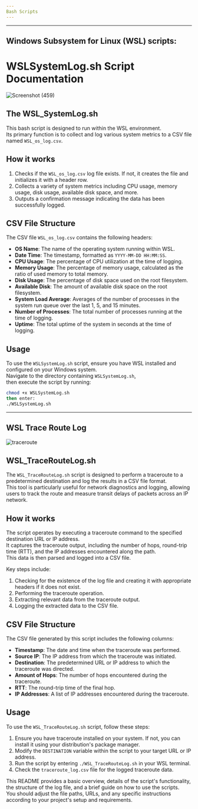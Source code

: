 ```yaml
---
Bash Scripts
---
```




---
Windows Subsystem for Linux (WSL) scripts:
---

# WSLSystemLog.sh Script Documentation
![Screenshot (459)](https://github.com/nathanMcL/Student.Originated.Software/assets/129904249/71679da8-0a71-498b-be04-9058162748b5)

## The WSL_SystemLog.sh
This bash script is designed to run within the WSL environment.<br>Its primary function is to collect and log various system metrics to a CSV file named `WSL_os_log.csv`.<br>

## How it works

1. Checks if the `WSL_os_log.csv` log file exists. If not, it creates the file and initializes it with a header row.
2. Collects a variety of system metrics including CPU usage, memory usage, disk usage, available disk space, and more.
3. Outputs a confirmation message indicating the data has been successfully logged.


## CSV File Structure
The CSV file `WSL_os_log.csv` contains the following headers:

- **OS Name**: The name of the operating system running within WSL.
- **Date Time**: The timestamp, formatted as `YYYY-MM-DD HH:MM:SS`.
- **CPU Usage**: The percentage of CPU utilization at the time of logging.
- **Memory Usage**: The percentage of memory usage, calculated as the ratio of used memory to total memory.
- **Disk Usage**: The percentage of disk space used on the root filesystem.
- **Available Disk**: The amount of available disk space on the root filesystem.
- **System Load Average**: Averages of the number of processes in the system run queue over the last 1, 5, and 15 minutes.
- **Number of Processes**: The total number of processes running at the time of logging.
- **Uptime**: The total uptime of the system in seconds at the time of logging.

## Usage
To use the `WSLSystemLog.sh` script, ensure you have WSL installed and configured on your Windows system.<br> Navigate to the directory containing `WSLSystemLog.sh`,<br> then execute the script by running:

```bash
chmod +x WSLSystemLog.sh
then enter:
./WSLSystemLog.sh
```


---
WSL Trace Route Log
---


![traceroute](https://github.com/nathanMcL/Student.Originated.Software/assets/129904249/53db4d54-4b09-406a-9f5e-7e91a2cb0528)

## WSL_TraceRouteLog.sh

The `WSL_TraceRouteLog.sh` script is designed to perform a traceroute to a predetermined destination and log the results in a CSV file format.<br> 
This tool is particularly useful for network diagnostics and logging, allowing users to track the route and measure transit delays of packets across an IP network.


## How it works

The script operates by executing a traceroute command to the specified destination URL or IP address.<br> It captures the traceroute output, including the number of hops, round-trip time (RTT), and the IP addresses encountered along the path.<br> This data is then parsed and logged into a CSV file.

Key steps include:
1. Checking for the existence of the log file and creating it with appropriate headers if it does not exist.
2. Performing the traceroute operation.
3. Extracting relevant data from the traceroute output.
4. Logging the extracted data to the CSV file.

## CSV File Structure

The CSV file generated by this script includes the following columns:
- **Timestamp**: The date and time when the traceroute was performed.
- **Source IP**: The IP address from which the traceroute was initiated.
- **Destination**: The predetermined URL or IP address to which the traceroute was directed.
- **Amount of Hops**: The number of hops encountered during the traceroute.
- **RTT**: The round-trip time of the final hop.
- **IP Addresses**: A list of IP addresses encountered during the traceroute.

## Usage

To use the `WSL_TraceRouteLog.sh` script, follow these steps:
1. Ensure you have traceroute installed on your system. If not, you can install it using your distribution's package manager.
2. Modify the `DESTINATION` variable within the script to your target URL or IP address.
3. Run the script by entering `./WSL_TraceRouteLog.sh` in your WSL terminal.
4. Check the `traceroute_log.csv` file for the logged traceroute data.








This README provides a basic overview, details of the script's functionality,<br> the structure of the log file, and a brief guide on how to use the scripts.<br> You should adjust the file paths, URLs, and any specific instructions according to your project's setup and requirements.

